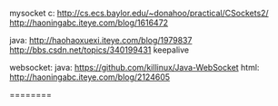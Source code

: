 mysocket
c:
http://cs.ecs.baylor.edu/~donahoo/practical/CSockets2/
http://haoningabc.iteye.com/blog/1616472

java:
http://haohaoxuexi.iteye.com/blog/1979837
http://bbs.csdn.net/topics/340199431
keepalive

websocket:
java:
    https://github.com/killinux/Java-WebSocket
html:
    http://haoningabc.iteye.com/blog/2124605

========
